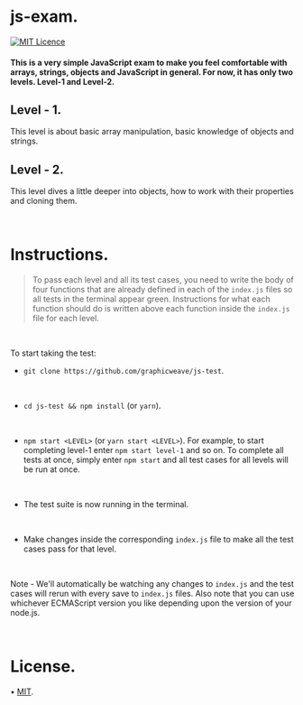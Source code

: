 # js-exam.

[![MIT Licence](https://badges.frapsoft.com/os/mit/mit.svg?v=103)](https://opensource.org/licenses/mit-license.php)

#### This is a very simple JavaScript exam to make you feel comfortable with arrays, strings, objects and JavaScript in general. For now, it has only two levels. Level-1 and Level-2.

## Level - 1.

This level is about basic array manipulation, basic knowledge of objects and strings.

## Level - 2.

This level dives a little deeper into objects, how to work with their properties and cloning them.

<br />

# Instructions.
> To pass each level and all its test cases, you need to write the body of four functions that are already defined in each of the `index.js` files so all tests in the terminal appear green.
Instructions for what each function should do is written above each function inside the `index.js` file for each level.

<br />

To start taking the test:
* `git clone https://github.com/graphicweave/js-test`.
<br />
 
* `cd js-test && npm install` (or `yarn`). 
<br />
 
* `npm start <LEVEL>` (or `yarn start <LEVEL>`). For example, to start completing level-1 enter `npm start level-1` and so on. To complete all tests at once, simply enter `npm start` and all test cases for all levels will be run at once.
<br />

* The test suite is now running in the terminal.
<br />

*  Make changes inside the corresponding `index.js`  file to make all the test cases pass for that level.

<br />

Note - We'll automatically be watching any changes to `index.js` and the test cases will rerun with every save to `index.js` files. Also note that you can use whichever ECMAScript version you like depending upon the version of your node.js.

<br />

# License.
• [MIT](/License.txt).